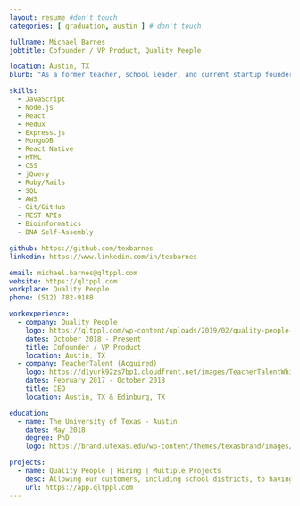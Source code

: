 ```yaml
---
layout: resume #don't touch
categories: [ graduation, austin ] # don't touch

fullname: Michael Barnes
jobtitle: Cofounder / VP Product, Quality People

location: Austin, TX
blurb: "As a former teacher, school leader, and current startup founder and investor in the social impact space, my mission is consistent: helping accelerate 'radical equity' in our society ease the anguish and struggle of underresourced communities, families, and individuals."

skills:
  - JavaScript
  - Node.js
  - React
  - Redux
  - Express.js
  - MongoDB
  - React Native
  - HTML
  - CSS
  - jQuery
  - Ruby/Rails
  - SQL
  - AWS
  - Git/GitHub
  - REST APIs
  - Bioinformatics
  - DNA Self-Assembly

github: https://github.com/texbarnes
linkedin: https://www.linkedin.com/in/texbarnes

email: michael.barnes@qltppl.com
website: https://qltppl.com
workplace: Quality People
phone: (512) 782-9188

workexperience:
  - company: Quality People
    logo: https://qltppl.com/wp-content/uploads/2019/02/quality-people-svg.svg
    dates: October 2018 - Present
    title: Cofounder / VP Product
    location: Austin, TX
  - company: TeacherTalent (Acquired)
    logo: https://d1yurk92zs7bp1.cloudfront.net/images/TeacherTalentWhite%402x.png
    dates: February 2017 - October 2018
    title: CEO
    location: Austin, TX & Edinburg, TX

education:
  - name: The University of Texas - Austin
    dates: May 2018
    degree: PhD
    logo: https://brand.utexas.edu/wp-content/themes/texasbrand/images/logos/utexas-primary-horizontal-logo.svg

projects:
  - name: Quality People | Hiring | Multiple Projects
    desc: Allowing our customers, including school districts, to having multiple projects operating at one time!
    url: https://app.qltppl.com
---
```

